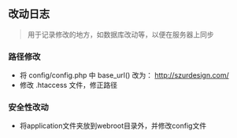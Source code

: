 ## 改动日志
> 用于记录修改的地方，如数据库改动等，以便在服务器上同步

### 路径修改

* 将 config/config.php 中 base_url() 改为： http://szurdesign.com/
* 修改 .htaccess 文件，修正路径

### 安全性改动

* 将application文件夹放到webroot目录外，并修改config文件